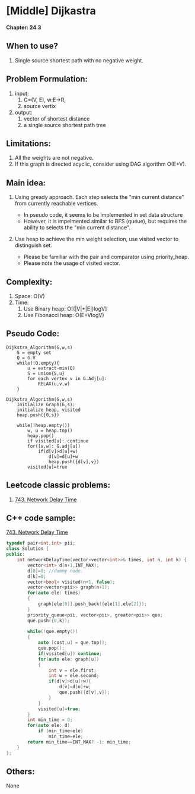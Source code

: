 # [Middle] Dijkastra
**Chapter: 24.3**

## When to use?
1. Single source shortest path with no negative weight.

## Problem Formulation:
1. input: 
	1. G=(V, E), w:E->R, 
	2. source vertix
2. output: 
	1. vector of shortest distance
	2. a single source shortest path tree
	
## Limitations:
1. All the weights are not negative.
2. If this graph is directed acyclic, consider using DAG algorithm O(E+V).

## Main idea:
1. Using gready approach. Each step selects the "min current distance" from currently reachable vertices.
    - In pseudo code, it seems to be implemented in set data structure
    - However, it is impelmented similar to BFS (queue), but requires the ability to selects the "min current distance".    
    
2. Use heap to achieve the min weight selection, use visited vector to distinguish set.
    - Please be familiar with the pair and comparator using priority_heap.
    - Please note the usage of visited vector.

## Complexity:
1. Space: O(V)
2. Time: 
    1. Use Binary heap: O[(|V|+|E|)logV]
    2. Use Fibonacci heap: O(E+VlogV)

## Pseudo Code:
```
Dijkstra_Algorithm(G,w,s)
    S = empty set
    Q = G.V
    while(!Q.empty){
        u = extract-min(Q)
        S = union{S,u}
        for each vertex v in G.Adj[u]:
            RELAX(u,v,w)
    }   
```

``` v2
Dijkstra_Algorithm(G,w,s)
	Initialize Graph(G,s):
	initialize heap, visited
	heap.push({0,s})
	
	while(!heap.empty())
	    w, u = heap.top()
	    heap.pop()
	    if visited[u]: continue
	    for([v,w]: G.adj[u])
	        if(d[v]>d[u]+w)
	            d[v]=d[u]+w
	            heap.push({d[v],v})
        visited[u]=true
```

## Leetcode classic problems:
1. [743. Network Delay Time](https://leetcode.com/problems/network-delay-time/)  

## C++ code sample:
[743. Network Delay Time](https://leetcode.com/problems/network-delay-time/)  

```c++
typedef pair<int,int> pii;
class Solution {
public:
    int networkDelayTime(vector<vector<int>>& times, int n, int k) {
        vector<int> d(n+1,INT_MAX);
        d[0]=0; //dummy node.
        d[k]=0;
        vector<bool> visited(n+1, false);
        vector<vector<pii>> graph(n+1);
        for(auto ele: times)
        {
            graph[ele[0]].push_back({ele[1],ele[2]});
        }
        priority_queue<pii, vector<pii>, greater<pii>> que;
        que.push({0,k});
        
        while(!que.empty())
        {
            auto [cost,u] = que.top();
            que.pop();
            if(visited[u]) continue;
            for(auto ele: graph[u])
            {
                int v = ele.first;
                int w = ele.second;
                if(d[v]>d[u]+w){
                    d[v]=d[u]+w;
                    que.push({d[v],v});                    
                }
            }
            visited[u]=true;
        }
        int min_time = 0;
        for(auto ele: d)
            if (min_time<ele)
                min_time=ele;
        return min_time==INT_MAX? -1: min_time;        
    }    
};
```


## Others:
None